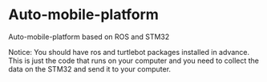# Auto-mobile-platform
Auto-mobile-platform based on ROS and STM32

Notice: You should have ros and turtlebot packages installed in advance.
This is just the code that runs on your computer and you need to collect the data on the STM32 and send it to your computer.
